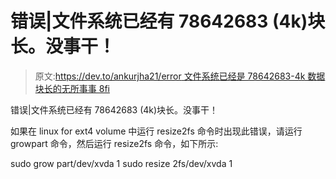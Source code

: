 # 错误|文件系统已经有 78642683 (4k)块长。没事干！

> 原文:[https://dev.to/ankurjha21/error 文件系统已经是 78642683-4k 数据块长的无所事事 8fi](https://dev.to/ankurjha21/error--the-filesystem-is-already-78642683-4k-blocks-long--nothing-to-do-8fi)

错误|文件系统已经有 78642683 (4k)块长。没事干！

如果在 linux for ext4 volume 中运行 resize2fs 命令时出现此错误，请运行 growpart 命令，然后运行 resize2fs 命令，如下所示:

sudo grow part/dev/xvda 1
sudo resize 2fs/dev/xvda 1
